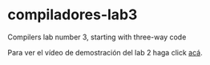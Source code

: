 # compiladores-lab3

Compilers lab number 3, starting with three-way code

Para ver el vídeo de demostración del lab 2 haga click [acá](https://github.com/virtualmonkey/compiladores-lab3/blob/main/videos-labs/demo-lab2.webm).